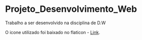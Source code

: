 # Projeto_Desenvolvimento_Web
Trabalho a ser desenvolvido na disciplina de D.W

O icone utilizado foi baixado no flaticon - [Link](https://www.flaticon.com/br/icone-gratis/cruz-crista_5778280?term=cruz&page=2&position=63&origin=search&related_id=5778280).